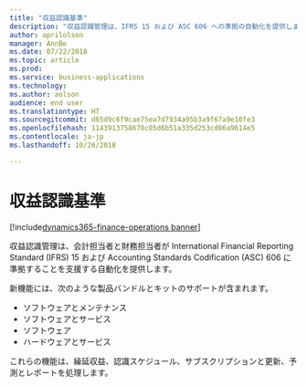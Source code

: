 ```yaml
---
title: "収益認識基準"
description: "収益認識管理は、IFRS 15 および ASC 606 への準拠の自動化を提供します。"
author: aprilolson
manager: AnnBe
ms.date: 07/22/2018
ms.topic: article
ms.prod: 
ms.service: business-applications
ms.technology: 
ms.author: aolson
audience: end user
ms.translationtype: HT
ms.sourcegitcommit: d65d9c6f9cae75ea7d7934a95b3a9f67a9e10fe3
ms.openlocfilehash: 1143913758670c05d6b51a335d253cd06a9614e5
ms.contentlocale: ja-jp
ms.lasthandoff: 10/26/2018

---
```


# <a name="revenue-recognition"></a>収益認識基準

[!include[dynamics365-finance-operations banner](../includes/dynamics365-finance-operations.md)]

収益認識管理は、会計担当者と財務担当者が International Financial Reporting Standard (IFRS) 15 および Accounting Standards Codification (ASC) 606 に準拠することを支援する自動化を提供します。 

新機能には、次のような製品バンドルとキットのサポートが含まれます。

- ソフトウェアとメンテナンス
- ソフトウェアとサービス
- ソフトウェア
- ハードウェアとサービス

これらの機能は、繰延収益、認識スケジュール、サブスクリプションと更新、予測とレポートを処理します。

